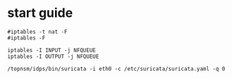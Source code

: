 # start guide 

```shell
#iptables -t nat -F 
#iptables -F 

iptables -I INPUT -j NFQUEUE
iptables -I OUTPUT -j NFQUEUE

/topnsm/idps/bin/suricata -i eth0 -c /etc/suricata/suricata.yaml -q 0

```


## 
```bash


```
